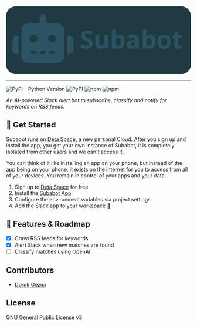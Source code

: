 ![Subabot](/frontend/public/img/subabot-cover.svg)

---

![PyPI - Python Version](https://img.shields.io/pypi/pyversions/fastapi)
![PyPI](https://img.shields.io/pypi/v/fastapi?label=FastAPI)
![npm](https://img.shields.io/npm/v/typescript?label=TypeScript&color=yellow)
![npm](https://img.shields.io/npm/v/svelte?label=Svelte&color=purple)

_An AI-powered Slack alert bot to subscribe, classify and notify for keywords on RSS feeds._

## 🚀 Get Started

Subabot runs on [Deta Space](https://deta.space), a new personal Cloud. After you sign up and install the app, you get your own instance of Subabot, it is completely isolated from other users and we can't access it.

You can think of it like installing an app on your phone, but instead of the app being on your phone, it exists on the internet for you to access from all of your devices. You remain in control of your apps and your data.

1. Sign up to [Deta Space](https://deta.space) for free
2. Install the [Subabot App](https://deta.space/discovery/@dorukgezici/subabot)
3. Configure the environment variables via project settings
4. Add the Slack app to your workspace 🎉

## 🔨 Features & Roadmap

- [x] Crawl RSS feeds for keywords
- [x] Alert Slack when new matches are found
- [ ] Classify matches using OpenAI

## Contributors

- [Doruk Gezici](https://github.com/dorukgezici)

## License

[GNU General Public License v3](/LICENSE)
